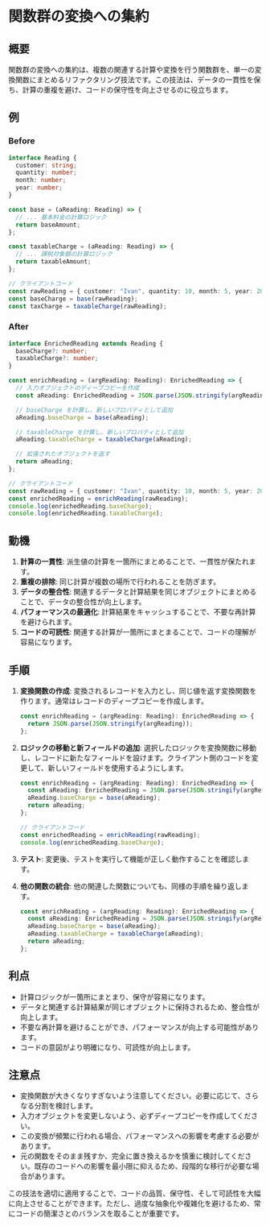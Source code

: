 # 関数群の変換への集約

## 概要

関数群の変換への集約は、複数の関連する計算や変換を行う関数群を、単一の変換関数にまとめるリファクタリング技法です。この技法は、データの一貫性を保ち、計算の重複を避け、コードの保守性を向上させるのに役立ちます。

## 例

### Before

```typescript
interface Reading {
  customer: string;
  quantity: number;
  month: number;
  year: number;
}

const base = (aReading: Reading) => {
  // ... 基本料金の計算ロジック
  return baseAmount;
};

const taxableCharge = (aReading: Reading) => {
  // ... 課税対象額の計算ロジック
  return taxableAmount;
};

// クライアントコード
const rawReading = { customer: "Ivan", quantity: 10, month: 5, year: 2017 };
const baseCharge = base(rawReading);
const taxCharge = taxableCharge(rawReading);
```

### After

```typescript
interface EnrichedReading extends Reading {
  baseCharge?: number;
  taxableCharge?: number;
}

const enrichReading = (argReading: Reading): EnrichedReading => {
  // 入力オブジェクトのディープコピーを作成
  const aReading: EnrichedReading = JSON.parse(JSON.stringify(argReading));

  // baseCharge を計算し、新しいプロパティとして追加
  aReading.baseCharge = base(aReading);

  // taxableCharge を計算し、新しいプロパティとして追加
  aReading.taxableCharge = taxableCharge(aReading);

  // 拡張されたオブジェクトを返す
  return aReading;
};

// クライアントコード
const rawReading = { customer: "Ivan", quantity: 10, month: 5, year: 2017 };
const enrichedReading = enrichReading(rawReading);
console.log(enrichedReading.baseCharge);
console.log(enrichedReading.taxableCharge);
```

## 動機

1. **計算の一貫性**: 派生値の計算を一箇所にまとめることで、一貫性が保たれます。
2. **重複の排除**: 同じ計算が複数の場所で行われることを防ぎます。
3. **データの整合性**: 関連するデータと計算結果を同じオブジェクトにまとめることで、データの整合性が向上します。
4. **パフォーマンスの最適化**: 計算結果をキャッシュすることで、不要な再計算を避けられます。
5. **コードの可読性**: 関連する計算が一箇所にまとまることで、コードの理解が容易になります。

## 手順

1. **変換関数の作成**:
   変換されるレコードを入力とし、同じ値を返す変換関数を作ります。通常はレコードのディープコピーを作成します。

   ```typescript
   const enrichReading = (argReading: Reading): EnrichedReading => {
     return JSON.parse(JSON.stringify(argReading));
   };
   ```

2. **ロジックの移動と新フィールドの追加**:
   選択したロジックを変換関数に移動し、レコードに新たなフィールドを設けます。クライアント側のコードを変更して、新しいフィールドを使用するようにします。

   ```typescript
   const enrichReading = (argReading: Reading): EnrichedReading => {
     const aReading: EnrichedReading = JSON.parse(JSON.stringify(argReading));
     aReading.baseCharge = base(aReading);
     return aReading;
   };

   // クライアントコード
   const enrichedReading = enrichReading(rawReading);
   console.log(enrichedReading.baseCharge);
   ```

3. **テスト**:
   変更後、テストを実行して機能が正しく動作することを確認します。

4. **他の関数の統合**:
   他の関連した関数についても、同様の手順を繰り返します。

   ```typescript
   const enrichReading = (argReading: Reading): EnrichedReading => {
     const aReading: EnrichedReading = JSON.parse(JSON.stringify(argReading));
     aReading.baseCharge = base(aReading);
     aReading.taxableCharge = taxableCharge(aReading);
     return aReading;
   };
   ```

## 利点

- 計算ロジックが一箇所にまとまり、保守が容易になります。
- データと関連する計算結果が同じオブジェクトに保持されるため、整合性が向上します。
- 不要な再計算を避けることができ、パフォーマンスが向上する可能性があります。
- コードの意図がより明確になり、可読性が向上します。

## 注意点

- 変換関数が大きくなりすぎないよう注意してください。必要に応じて、さらなる分割を検討します。
- 入力オブジェクトを変更しないよう、必ずディープコピーを作成してください。
- この変換が頻繁に行われる場合、パフォーマンスへの影響を考慮する必要があります。
- 元の関数をそのまま残すか、完全に置き換えるかを慎重に検討してください。既存のコードへの影響を最小限に抑えるため、段階的な移行が必要な場合があります。

この技法を適切に適用することで、コードの品質、保守性、そして可読性を大幅に向上させることができます。ただし、過度な抽象化や複雑化を避けるため、常にコードの簡潔さとのバランスを取ることが重要です。
